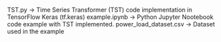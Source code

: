 TST.py -> Time Series Transformer (TST) code implementation in TensorFlow Keras (tf.keras)
example.ipynb -> Python Jupyter Nootebook code example with TST implemented.
power_load_dataset.csv -> Dataset used in the example
